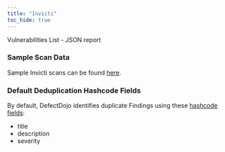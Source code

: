 ```yaml
---
title: "Invicti"
toc_hide: true
---
```

Vulnerabilities List - JSON report

### Sample Scan Data

Sample Invicti scans can be found [here](https://github.com/DefectDojo/django-DefectDojo/tree/master/unittests/scans/invicti).

### Default Deduplication Hashcode Fields
By default, DefectDojo identifies duplicate Findings using these [hashcode fields](https://docs.defectdojo.com/en/working_with_findings/finding_deduplication/about_deduplication/):

- title
- description
- severity
